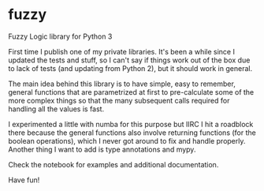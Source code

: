 # fuzzy
Fuzzy Logic library for Python 3

First time I publish one of my private libraries. It's been a while since I updated the tests and stuff, so I can't say if things work out of the box due to lack of tests (and updating from Python 2), but it should work in general.

The main idea behind this library is to have simple, easy to remember, general functions that are parametrized at first to pre-calculate some of the more complex things so that the many subsequent calls required for handling all the values is fast.

I experimented a little with numba for this purpose but IIRC I hit a roadblock there because the general functions also involve returning functions (for the boolean operations), which I never got around to fix and handle properly. Another thing I want to add is type annotations and mypy.

Check the notebook for examples and additional documentation.

Have fun!